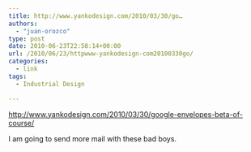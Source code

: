 ```yaml
---
title: http://www.yankodesign.com/2010/03/30/go…
authors: 
  - "juan-orozco"
type: post
date: 2010-06-23T22:58:14+00:00
url: /2010/06/23/httpwww-yankodesign-com20100330go/
categories:
  - link
tags:
  - Industrial Design

---
```

http://www.yankodesign.com/2010/03/30/google-envelopes-beta-of-course/

I am going to send more mail with these bad boys.